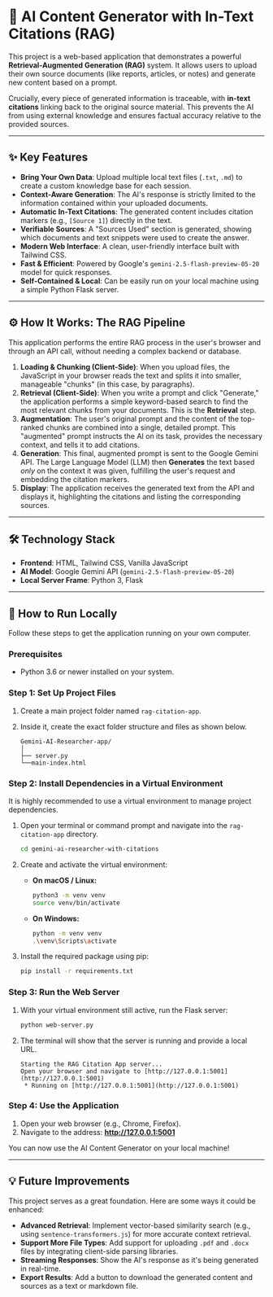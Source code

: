 # 🤖 AI Content Generator with In-Text Citations (RAG)

This project is a web-based application that demonstrates a powerful **Retrieval-Augmented Generation (RAG)** system. It allows users to upload their own source documents (like reports, articles, or notes) and generate new content based on a prompt.

Crucially, every piece of generated information is traceable, with **in-text citations** linking back to the original source material. This prevents the AI from using external knowledge and ensures factual accuracy relative to the provided sources.

---

## ✨ Key Features

* **Bring Your Own Data**: Upload multiple local text files (`.txt`, `.md`) to create a custom knowledge base for each session.
* **Context-Aware Generation**: The AI's response is strictly limited to the information contained within your uploaded documents.
* **Automatic In-Text Citations**: The generated content includes citation markers (e.g., `[Source 1]`) directly in the text.
* **Verifiable Sources**: A "Sources Used" section is generated, showing which documents and text snippets were used to create the answer.
* **Modern Web Interface**: A clean, user-friendly interface built with Tailwind CSS.
* **Fast & Efficient**: Powered by Google's `gemini-2.5-flash-preview-05-20` model for quick responses.
* **Self-Contained & Local**: Can be easily run on your local machine using a simple Python Flask server.

---

## ⚙️ How It Works: The RAG Pipeline

This application performs the entire RAG process in the user's browser and through an API call, without needing a complex backend or database.

1.  **Loading & Chunking (Client-Side)**: When you upload files, the JavaScript in your browser reads the text and splits it into smaller, manageable "chunks" (in this case, by paragraphs).
2.  **Retrieval (Client-Side)**: When you write a prompt and click "Generate," the application performs a simple keyword-based search to find the most relevant chunks from your documents. This is the **Retrieval** step.
3.  **Augmentation**: The user's original prompt and the content of the top-ranked chunks are combined into a single, detailed prompt. This "augmented" prompt instructs the AI on its task, provides the necessary context, and tells it to add citations.
4.  **Generation**: This final, augmented prompt is sent to the Google Gemini API. The Large Language Model (LLM) then **Generates** the text based *only* on the context it was given, fulfilling the user's request and embedding the citation markers.
5.  **Display**: The application receives the generated text from the API and displays it, highlighting the citations and listing the corresponding sources.

---

## 🛠️ Technology Stack

* **Frontend**: HTML, Tailwind CSS, Vanilla JavaScript
* **AI Model**: Google Gemini API (`gemini-2.5-flash-preview-05-20`)
* **Local Server Frame**: Python 3, Flask

---

## 🚀 How to Run Locally

Follow these steps to get the application running on your own computer.

### Prerequisites

* Python 3.6 or newer installed on your system.

### Step 1: Set Up Project Files

1.  Create a main project folder named `rag-citation-app`.
2.  Inside it, create the exact folder structure and files as shown below.

    ```
    Gemini-AI-Researcher-app/
    │
    ├── server.py
    └──main-index.html
    ```

### Step 2: Install Dependencies in a Virtual Environment

It is highly recommended to use a virtual environment to manage project dependencies.

1.  Open your terminal or command prompt and navigate into the `rag-citation-app` directory.
    ```bash
    cd gemini-ai-researcher-with-citations
    ```
2.  Create and activate the virtual environment:

    * **On macOS / Linux:**
        ```bash
        python3 -m venv venv
        source venv/bin/activate
        ```
    * **On Windows:**
        ```bash
        python -m venv venv
        .\venv\Scripts\activate
        ```
3.  Install the required package using pip:
    ```bash
    pip install -r requirements.txt
    ```

### Step 3: Run the Web Server

1.  With your virtual environment still active, run the Flask server:
    ```bash
    python web-server.py
    ```
2.  The terminal will show that the server is running and provide a local URL.
    ```
    Starting the RAG Citation App server...
    Open your browser and navigate to [http://127.0.0.1:5001](http://127.0.0.1:5001)
     * Running on [http://127.0.0.1:5001](http://127.0.0.1:5001)
    ```

### Step 4: Use the Application

1.  Open your web browser (e.g., Chrome, Firefox).
2.  Navigate to the address: **http://127.0.0.1:5001**

You can now use the AI Content Generator on your local machine!

---

## 💡 Future Improvements

This project serves as a great foundation. Here are some ways it could be enhanced:

* **Advanced Retrieval**: Implement vector-based similarity search (e.g., using `sentence-transformers.js`) for more accurate context retrieval.
* **Support More File Types**: Add support for uploading `.pdf` and `.docx` files by integrating client-side parsing libraries.
* **Streaming Responses**: Show the AI's response as it's being generated in real-time.
* **Export Results**: Add a button to download the generated content and sources as a text or markdown file.
